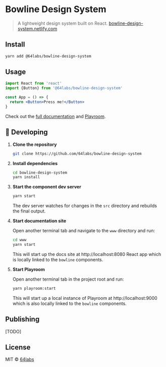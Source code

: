 # Bowline Design System

> A lightweight design system built on React. [bowline-design-system.netlify.com](https://bowline-design-system.netlify.com)

## Install

```bash
yarn add @64labs/bowline-design-system
```

## Usage

```jsx
import React from 'react'
import {Button} from '@64labs/bowline-design-system'

const App = () => {
  return <Button>Press me!</Button>
}
```

Check out the [full documentation](https://bowline-design-system.netlify.com) and [Playroom](https://bowline-playroom.netlify.com).

## 🚀 Developing

1.  **Clone the repository**

    ```bash
    git clone https://github.com/64labs/bowline-design-system
    ```

2.  **Install dependencies**

    ```bash
    cd bowline-design-system
    yarn install
    ```

3.  **Start the component dev server**

    ```bash
    yarn start
    ```

    The dev server watches for changes in the `src` directory and rebuilds the final output.

4.  **Start documentation site**

    Open another terminal tab and navigate to the `www` directory and run:

    ```bash
    cd www
    yarn start
    ```

    This will start up the docs site at http://localhost:8080 React app which is locally linked to the `bowline` components.

5.  **Start Playroom**

    Open another terminal tab in the project root and run:

    ```bash
    yarn playroom:start
    ```

    This will start up a local instance of Playroom at http://localhost:9000 which is also locally linked to the `bowline` components.

## Publishing

[TODO]

## License

MIT © [64labs](https://github.com/64labs)
